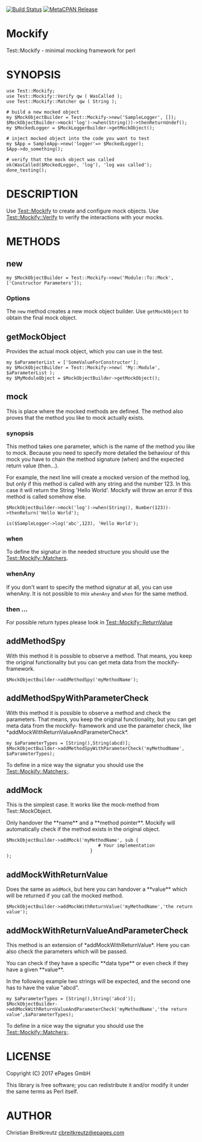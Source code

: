 [![Build Status](https://travis-ci.org/ePages-de/Mockify.svg?branch=master)](https://travis-ci.org/ePages-de/Mockify) [![MetaCPAN Release](https://badge.fury.io/pl/Test-Mockify.svg)](https://metacpan.org/release/Test-Mockify)
# Mockify

Test::Mockify - minimal mocking framework for perl

# SYNOPSIS

    use Test::Mockify;
    use Test::Mockify::Verify qw ( WasCalled );
    use Test::Mockify::Matcher qw ( String );

    # build a new mocked object
    my $MockObjectBuilder = Test::Mockify->new('SampleLogger', []);
    $MockObjectBuilder->mock('log')->when(String())->thenReturnUndef();
    my $MockedLogger = $MockLoggerBuilder->getMockObject();

    # inject mocked object into the code you want to test
    my $App = SampleApp->new('logger'=> $MockedLogger);
    $App->do_something();

    # verify that the mock object was called
    ok(WasCalled($MockedLogger, 'log'), 'log was called');
    done_testing();

# DESCRIPTION

Use [Test::Mockify](https://metacpan.org/pod/Test::Mockify) to create and configure mock objects. Use [Test::Mockify::Verify](https://metacpan.org/pod/Test::Mockify::Verify) to
verify the interactions with your mocks.

# METHODS

## new

    my $MockObjectBuilder = Test::Mockify->new('Module::To::Mock', ['Constructor Parameters']);

### Options

The `new` method creates a new mock object builder. Use `getMockObject` to obtain the final mock object.

## getMockObject

Provides the actual mock object, which you can use in the test.

    my $aParameterList = ['SomeValueForConstructor'];
    my $MockObjectBuilder = Test::Mockify->new( 'My::Module', $aParameterList );
    my $MyModuleObject = $MockObjectBuilder->getMockObject();

## mock

This is place where the mocked methods are defined. The method also proves that the method you like to mock actually exists.

### synopsis

This method takes one parameter, which is the name of the method you like to mock.
Because you need to specify more detailed the behaviour of this mock you have to chain the method signature (when) and the expected return value (then...). 

For example, the next line will create a mocked version of the method log, but only if this method is called with any string and the number 123. In this case it will return the String 'Hello World'. Mockify will throw an error if this method is called somehow else.

`$MockObjectBuilder->mock('log')->when(String(), Number(123))->thenReturn('Hello World');`

`is($SampleLogger->log('abc',123), 'Hello World');`

### when

To define the signatur in the needed structure you should use the [Test::Mockify::Matchers](https://metacpan.org/pod/Test::Mockify::Matchers).

### whenAny

If you don't want to specify the method signatur at all, you can use whenAny.
It is not possible to mix `whenAny` and `when` for the same method.

### then ...

For possible return types please look in [Test::Mockify::ReturnValue](https://metacpan.org/pod/Test::Mockify::ReturnValue)

## addMethodSpy

With this method it is possible to observe a method. That means, you keep the original functionality but you can get meta data from the mockify-framework.

    $MockObjectBuilder->addMethodSpy('myMethodName');

## addMethodSpyWithParameterCheck

With this method it is possible to observe a method and check the parameters. That means, you keep the original functionality, but you can get meta data from the mockify- framework and use the parameter check, like \*addMockWithReturnValueAndParameterCheck\*.

    my $aParameterTypes = [String(),String(abcd)];
    $MockObjectBuilder->addMethodSpyWithParameterCheck('myMethodName', $aParameterTypes);

To define in a nice way the signatur you should use the [Test::Mockify::Matchers;](https://metacpan.org/pod/Test::Mockify::Matchers;).

## addMock

This is the simplest case. It works like the mock-method from Test::MockObject.

Only handover the \*\*name\*\* and a \*\*method pointer\*\*. Mockify will automatically check if the method exists in the original object.

    $MockObjectBuilder->addMock('myMethodName', sub {
                                      # Your implementation
                                   }
    );

## addMockWithReturnValue

Does the same as `addMock`, but here you can handover a \*\*value\*\* which will be returned if you call the mocked method.

    $MockObjectBuilder->addMockWithReturnValue('myMethodName','the return value');

## addMockWithReturnValueAndParameterCheck

This method is an extension of \*addMockWithReturnValue\*. Here you can also check the parameters which will be passed.

You can check if they have a specific \*\*data type\*\* or even check if they have a given \*\*value\*\*.

In the following example two strings will be expected, and the second one has to have the value "abcd".

    my $aParameterTypes = [String(),String('abcd')];
    $MockObjectBuilder->addMockWithReturnValueAndParameterCheck('myMethodName','the return value',$aParameterTypes);

To define in a nice way the signatur you should use the [Test::Mockify::Matchers;](https://metacpan.org/pod/Test::Mockify::Matchers;).

# LICENSE

Copyright (C) 2017 ePages GmbH

This library is free software; you can redistribute it and/or modify
it under the same terms as Perl itself.

# AUTHOR

Christian Breitkreutz <cbreitkreutz@epages.com>
